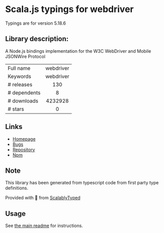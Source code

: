 
# Scala.js typings for webdriver

Typings are for version 5.18.6

## Library description:
A Node.js bindings implementation for the W3C WebDriver and Mobile JSONWire Protocol

|                    |                 |
| ------------------ | :-------------: |
| Full name          | webdriver |
| Keywords           | webdriver |
| # releases         | 130 |
| # dependents       | 8 |
| # downloads        | 4232928 |
| # stars            | 0 |

## Links
- [Homepage](https://github.com/webdriverio/webdriverio/tree/master/packages/webdriver)
- [Bugs](https://github.com/webdriverio/webdriverio/issues)
- [Repository](https://github.com/webdriverio/webdriverio)
- [Npm](https://www.npmjs.com/package/webdriver)
    


## Note
This library has been generated from typescript code from first party type definitions.

Provided with :purple_heart: from [ScalablyTyped](https://github.com/oyvindberg/ScalablyTyped)

## Usage
See [the main readme](../../readme.md) for instructions.


